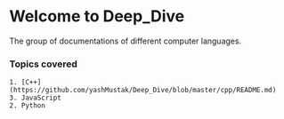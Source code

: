 # Welcome to Deep_Dive
The group of documentations of different computer languages.

### Topics covered
```
1. [C++](https://github.com/yashMustak/Deep_Dive/blob/master/cpp/README.md)
3. JavaScript
2. Python
```
